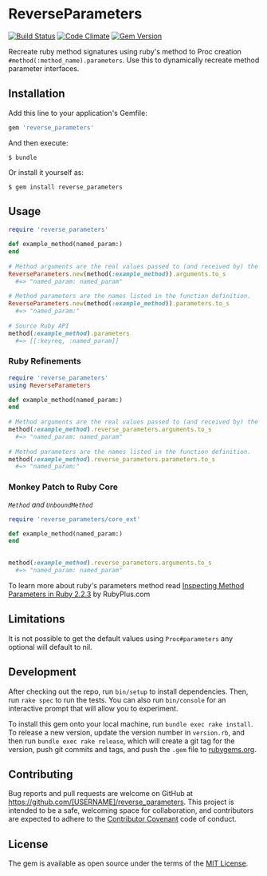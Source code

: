 # ReverseParameters

[![Build Status](https://travis-ci.org/zeisler/reverse_parameters.svg)](https://travis-ci.org/zeisler/reverse_parameters)
[![Code Climate](https://codeclimate.com/github/zeisler/active_mocker.png)](https://codeclimate.com/github/zeisler/reverse_parameters)
[![Gem Version](https://badge.fury.io/rb/reverse_parameters.svg)](http://badge.fury.io/rb/reverse_parameters)

Recreate ruby method signatures using ruby's method to Proc creation `#method(:method_name).parameters`. Use this to dynamically recreate method parameter interfaces. 

## Installation

Add this line to your application's Gemfile:

```ruby
gem 'reverse_parameters'
```

And then execute:

    $ bundle

Or install it yourself as:

    $ gem install reverse_parameters

## Usage

```ruby
require 'reverse_parameters'

def example_method(named_param:)
end
    
# Method arguments are the real values passed to (and received by) the function.
ReverseParameters.new(method(:example_method)).arguments.to_s
  #=> "named_param: named_param"
    
# Method parameters are the names listed in the function definition.
ReverseParameters.new(method(:example_method)).parameters.to_s
  #=> "named_param:"
  
# Source Ruby API
method(:example_method).parameters
  #=> [[:keyreq, :named_param]]
```

### Ruby Refinements

```ruby
require 'reverse_parameters'
using ReverseParameters

def example_method(named_param:)
end
    
# Method arguments are the real values passed to (and received by) the function.
method(:example_method).reverse_parameters.arguments.to_s
  #=> "named_param: named_param"
    
# Method parameters are the names listed in the function definition.
method(:example_method).reverse_parameters.parameters.to_s
  #=> "named_param:"
```

### Monkey Patch to Ruby Core 

*`Method` and `UnboundMethod`*

```ruby
require 'reverse_parameters/core_ext'

def example_method(named_param:)
end
    

method(:example_method).reverse_parameters.arguments.to_s
  #=> "named_param: named_param"
```

To learn more about ruby's parameters method read [Inspecting Method Parameters in Ruby 2.2.3](https://www.rubyplus.com/articles/2721) by RubyPlus.com


## Limitations

It is not possible to get the default values using `Proc#parameters` any optional will default to nil.

## Development

After checking out the repo, run `bin/setup` to install dependencies. Then, run `rake spec` to run the tests. You can also run `bin/console` for an interactive prompt that will allow you to experiment.

To install this gem onto your local machine, run `bundle exec rake install`. To release a new version, update the version number in `version.rb`, and then run `bundle exec rake release`, which will create a git tag for the version, push git commits and tags, and push the `.gem` file to [rubygems.org](https://rubygems.org).

## Contributing

Bug reports and pull requests are welcome on GitHub at https://github.com/[USERNAME]/reverse_parameters. This project is intended to be a safe, welcoming space for collaboration, and contributors are expected to adhere to the [Contributor Covenant](contributor-covenant.org) code of conduct.


## License

The gem is available as open source under the terms of the [MIT License](http://opensource.org/licenses/MIT).

